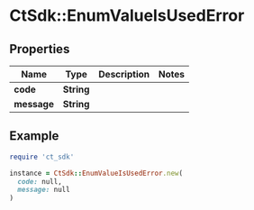 # CtSdk::EnumValueIsUsedError

## Properties

| Name | Type | Description | Notes |
| ---- | ---- | ----------- | ----- |
| **code** | **String** |  |  |
| **message** | **String** |  |  |

## Example

```ruby
require 'ct_sdk'

instance = CtSdk::EnumValueIsUsedError.new(
  code: null,
  message: null
)
```

